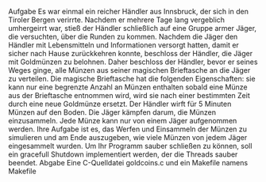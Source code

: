 Aufgabe
Es war einmal ein reicher Händler aus Innsbruck, der sich in den Tiroler Bergen verirrte. Nachdem er mehrere Tage lang vergeblich umhergeirrt war, stieß der Händler schließlich auf eine Gruppe armer Jäger, die versuchten, über die Runden zu kommen. Nachdem die Jäger den Händler mit Lebensmitteln und Informationen versorgt hatten, damit er sicher nach Hause zurückkehren konnte, beschloss der Händler, die Jäger mit Goldmünzen zu belohnen. Daher beschloss der Händler, bevor er seines Weges ginge, alle Münzen aus seiner magischen Brieftasche an die Jäger zu verteilen. Die magische Brieftasche hat die folgenden Eigenschaften:
sie kann nur eine begrenzte Anzahl an Münzen enthalten
sobald eine Münze aus der Brieftasche entnommen wird, wird sie nach einer bestimmten Zeit durch eine neue Goldmünze ersetzt.
Der Händler wirft für 5 Minuten Münzen auf den Boden. Die Jäger kämpfen darum, die Münzen einzusammeln. Jede Münze kann nur von einem Jäger aufgenommen werden.
Ihre Aufgabe ist es, das Werfen und Einsammeln der Münzen zu simulieren und am Ende auszugeben, wie viele Münzen von jedem Jäger eingesammelt wurden.
Um Ihr Programm sauber schließen zu können, soll ein gracefull Shutdown implementiert werden, der die Threads sauber beendet.
Abgabe
Eine C-Quelldatei goldcoins.c und ein Makefile namens Makefile
